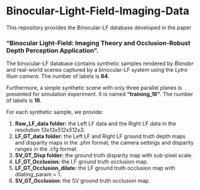 # Binocular-Light-Field-Imaging-Data

This repository provides the Binocular-LF database developed in the paper 
### “Binocular Light-Field: Imaging Theory and Occlusion-Robust Depth Perception Application”.

The binocular-LF database contains synthetic samples rendered by _Blender_ and real-world scenes captured by a binocular-LF system using the _Lytro Illum camera_. The number of labels is __64__. 

Furthermore, a simple synthetic scene with only three parallel planes is presented for simulation experiment. It is named __“training_16”__. The number of labels is __16__.

For each synthetic sample, we provide:
1. __Raw_LF_data folder:__ the Left LF data and the Right LF data in the resolution _13x13x512x512x3_.
2. __LF_GT_data folder:__ the Left LF and Right LF ground truth depth maps and disparity maps in the .pfm format; the camera settings and disparity ranges in the .cfg format.
3. __SV_GT_Disp folder:__ the ground truth disparity map with sub-pixel scale.
4. __LF_GT_Occlusion:__ the LF ground truth occlusion map.
5. __LF_GT_Occlusion_dilate:__ the LF ground truth occlusion map with dilating_param = 1.
6. __SV_GT_Occlusion:__ the SV ground truth occlusion map.
